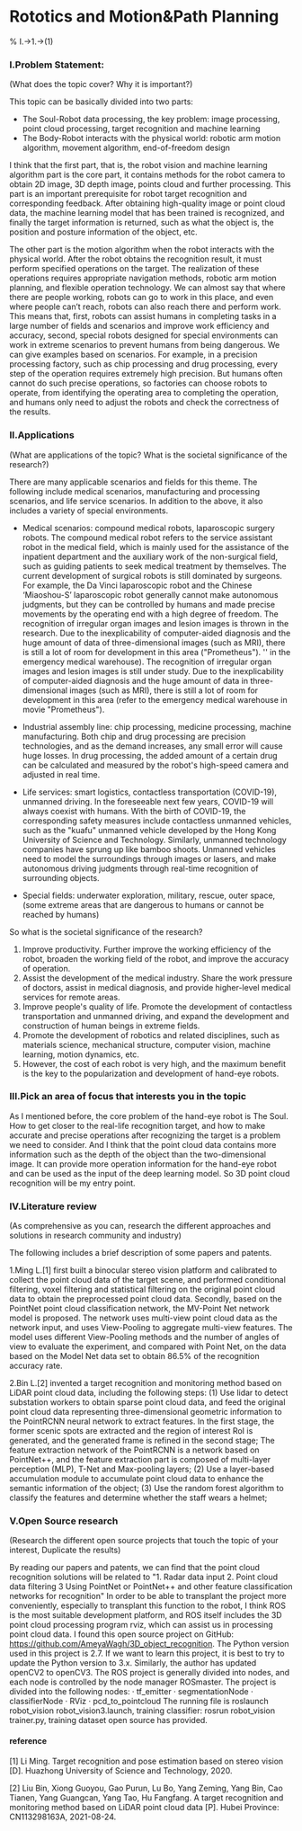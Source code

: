 # Rototics and Motion&Path Planning


% I.→1.→(1)
### I.Problem Statement:  
(What does the topic cover? Why it is important?)

This topic can be basically divided into two parts:
* The Soul-Robot data processing, the key problem: image processing, point cloud processing, target recognition and machine learning
* The Body-Robot interacts with the physical world: robotic arm motion algorithm, movement algorithm, end-of-freedom design

I think that the first part, that is, the robot vision and machine learning algorithm part is the core part, it contains methods for the robot camera to obtain 2D image, 3D depth image, points cloud and further processing. This part is an important prerequisite for robot target recognition and corresponding feedback. After obtaining high-quality image or point cloud data, the machine learning model that has been trained is recognized, and finally the target information is returned, such as what the object is, the position and posture information of the object, etc.

The other part is the motion algorithm when the robot interacts with the physical world. After the robot obtains the recognition result, it must perform specified operations on the target. The realization of these operations requires appropriate navigation methods, robotic arm motion planning, and flexible operation technology. We can almost say that where there are people working, robots can go to work in this place, and even where people can’t reach, robots can also reach there and perform work. This means that, first, robots can assist humans in completing tasks in a large number of fields and scenarios and improve work efficiency and accuracy, second, special robots designed for special environments can work in extreme scenarios to prevent humans from being dangerous. We can give examples based on scenarios. For example, in a precision processing factory, such as chip processing and drug processing, every step of the operation requires extremely high precision. But humans often cannot do such precise operations, so factories can choose robots to operate, from identifying the operating area to completing the operation, and humans only need to adjust the robots and check the correctness of the results.

### II.Applications
(What are applications of the topic? What is the societal significance of the research?)

There are many applicable scenarios and fields for this theme. The following include medical scenarios, manufacturing and processing scenarios, and life service scenarios. In addition to the above, it also includes a variety of special environments.

* Medical scenarios: compound medical robots, laparoscopic surgery robots. The compound medical robot refers to the service assistant robot in the medical field, which is mainly used for the assistance of the inpatient department and the auxiliary work of the non-surgical field, such as guiding patients to seek medical treatment by themselves. The current development of surgical robots is still dominated by surgeons. For example, the Da Vinci laparoscopic robot and the Chinese ‘Miaoshou-S’ laparoscopic robot generally cannot make autonomous judgments, but they can be controlled by humans and made precise movements by the operating end with a high degree of freedom. The recognition of irregular organ images and lesion images is thrown in the research. Due to the inexplicability of computer-aided diagnosis and the huge amount of data of three-dimensional images (such as MRI), there is still a lot of room for development in this area ("Prometheus"). '' in the emergency medical warehouse). The recognition of irregular organ images and lesion images is still under study. Due to the inexplicability of computer-aided diagnosis and the huge amount of data in three-dimensional images (such as MRI), there is still a lot of room for development in this area (refer to the emergency medical warehouse in movie "Prometheus").

* Industrial assembly line: chip processing, medicine processing, machine manufacturing. Both chip and drug processing are precision technologies, and as the demand increases, any small error will cause huge losses. In drug processing, the added amount of a certain drug can be calculated and measured by the robot's high-speed camera and adjusted in real time.

* Life services: smart logistics, contactless transportation (COVID-19), unmanned driving. In the foreseeable next few years, COVID-19 will always coexist with humans. With the birth of COVID-19, the corresponding safety measures include contactless unmanned vehicles, such as the "kuafu" unmanned vehicle developed by the Hong Kong University of Science and Technology. Similarly, unmanned technology companies have sprung up like bamboo shoots. Unmanned vehicles need to model the surroundings through images or lasers, and make autonomous driving judgments through real-time recognition of surrounding objects.

* Special fields: underwater exploration, military, rescue, outer space, (some extreme areas that are dangerous to humans or cannot be reached by humans)

So what is the societal significance of the research?

1. Improve productivity. Further improve the working efficiency of the robot, broaden the working field of the robot, and improve the accuracy of operation.
2. Assist the development of the medical industry. Share the work pressure of doctors, assist in medical diagnosis, and provide higher-level medical services for remote areas.
3. Improve people's quality of life. Promote the development of contactless transportation and unmanned driving, and expand the development and construction of human beings in extreme fields.
4. Promote the development of robotics and related disciplines, such as materials science, mechanical structure, computer vision, machine learning, motion dynamics, etc.
5. However, the cost of each robot is very high, and the maximum benefit is the key to the popularization and development of hand-eye robots.

### III.Pick an area of focus that interests you in the topic

As I mentioned before, the core problem of the hand-eye robot is The Soul. How to get closer to the real-life recognition target, and how to make accurate and precise operations after recognizing the target is a problem we need to consider. And I think that the point cloud data contains more information such as the depth of the object than the two-dimensional image. It can provide more operation information for the hand-eye robot and can be used as the input of the deep learning model. So 3D point cloud recognition will be my entry point.

### IV.Literature review
(As comprehensive as you can, research the different approaches and solutions in research community and industry)

The following includes a brief description of some papers and patents.

1.Ming L.[1] first built a binocular stereo vision platform and calibrated to collect the point cloud data of the target scene, and performed conditional filtering, voxel filtering and statistical filtering on the original point cloud data to obtain the preprocessed point cloud data. Secondly, based on the PointNet point cloud classification network, the MV-Point Net network model is proposed. The network uses multi-view point cloud data as the network input, and uses View-Pooling to aggregate multi-view features. The model uses different View-Pooling methods and the number of angles of view to evaluate the experiment, and compared with Point Net, on the data based on the Model Net data set to obtain 86.5% of the recognition accuracy rate.

2.Bin L.[2] invented a target recognition and monitoring method based on LiDAR point cloud data, including the following steps: 
(1) Use lidar to detect substation workers to obtain sparse point cloud data, and feed the original point cloud data representing three-dimensional geometric information to the PointRCNN neural network to extract features. In the first stage, the former scenic spots are extracted and the region of interest RoI is generated, and the generated frame is refined in the second stage; The feature extraction network of the PointRCNN is a network based on PointNet++, and the feature extraction part is composed of multi-layer perception (MLP), T-Net and Max-pooling layers;
(2) Use a layer-based accumulation module to accumulate point cloud data to enhance the semantic information of the object;
(3) Use the random forest algorithm to classify the features and determine whether the staff wears a helmet;

### V.Open Source research
(Research the different open source projects that touch the topic of your interest, Duplicate the results)

By reading our papers and patents, we can find that the point cloud recognition solutions will be related to "1. Radar data input 2. Point cloud data filtering 3 Using PointNet or PointNet++ and other feature classification networks for recognition" 
In order to be able to transplant the project more conveniently, especially to transplant this function to the robot, I think ROS is the most suitable development platform, and ROS itself includes the 3D point cloud processing program rviz, which can assist us in processing point cloud data.
I found this open source project on GitHub: https://github.com/AmeyaWagh/3D_object_recognition.
The Python version used in this project is 2.7. If we want to learn this project, it is best to try to update the Python version to 3.x. Similarly, the author has updated openCV2 to openCV3. The ROS project is generally divided into nodes, and each node is controlled by the node manager ROSmaster. The project is divided into the following nodes: 
·	tf_emitter 
·	segmentationNode
·	classifierNode
·	RViz
·	pcd_to_pointcloud
The running file is roslaunch robot_vision robot_vision3.launch, training classifier: rosrun robot_vision trainer.py, training dataset open source has provided.

#### reference

[1]	Li Ming. Target recognition and pose estimation based on stereo vision [D]. Huazhong University of Science and Technology, 2020.

[2]	Liu Bin, Xiong Guoyou, Gao Purun, Lu Bo, Yang Zeming, Yang Bin, Cao Tianen, Yang Guangcan, Yang Tao, Hu Fangfang. A target recognition and monitoring method based on LiDAR point cloud data [P]. Hubei Province: CN113298163A, 2021-08-24.
